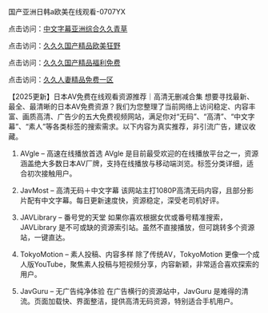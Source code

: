 国产亚洲日韩a欧美在线观看-0707YX

点击访问：<a href="https://cfad.pages.dev/">中文字幕亚洲综合久久青草</a>

点击访问：<a href="https://cfad.pages.dev/">久久久国产精品欧美狂野</a>

点击访问：<a href="https://cfad.pages.dev/">久久久国产精品福利免费</a>

点击访问：<a href="https://cfad.pages.dev/">久久人妻精品免费一区</a>

【2025更新】日本AV免费在线观看资源推荐｜高清无删减合集
想要寻找最新、最全、最清晰的日本AV免费资源？我们为您整理了当前网络上访问稳定、内容丰富、画质高清、广告少的五大免费视频网站，满足你对“无码”、“高清”、“中文字幕”、“素人”等各类标签的搜索需求。以下内容为真实推荐，非引流广告，建议收藏。

1. AVgle – 高速在线播放首选
AVgle 是目前最受欢迎的在线播放平台之一，资源涵盖绝大多数日本AV厂牌，支持在线播放与移动端浏览。标签分类详细，适合初次接触用户。

2. JavMost – 高清无码＋中文字幕
该网站主打1080P高清无码内容，且部分影片配有中文字幕。每日更新速度快，资源稳定，深受老司机好评。

3. JAVLibrary – 番号党的天堂
如果你喜欢根据女优或番号精准搜索，JAVLibrary 是不可或缺的资源索引站。虽然不直接播放，但可跳转多个资源站，一键直达。

4. TokyoMotion – 素人投稿、内容多样
除了传统AV，TokyoMotion 更像一个成人版YouTube，聚焦素人投稿与短视频分享，内容新颖，非常适合喜欢探索的用户。

5. JavGuru – 无广告纯净体验
在广告横行的资源站中，JavGuru 是难得的清流。页面加载快、界面整洁，提供高清无码资源，特别适合手机用户。

<span style="display:none;">[Canonical link]( https://github.com/nhan20250707/nhan20 ）</span>
